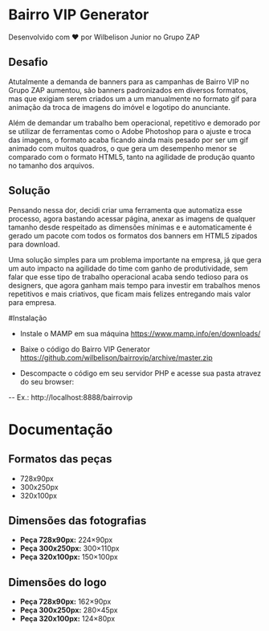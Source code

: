 # Bairro VIP Generator

Desenvolvido com ❤ por Wilbelison Junior no Grupo ZAP

## Desafio

Atutalmente a demanda de banners para as campanhas de Bairro VIP no Grupo ZAP aumentou, são banners padronizados em diversos formatos, mas que exigiam serem criados um a um manualmente no formato gif para animação da troca de imagens do imóvel e logotipo do anunciante.

Além de demandar um trabalho bem operacional, repetitivo e demorado por se utilizar de ferramentas como o Adobe Photoshop para o ajuste e troca das imagens, o formato acaba ficando ainda mais pesado por ser um gif animado com muitos quadros, o que gera um desempenho menor se comparado com o formato HTML5, tanto na agilidade de produção quanto no tamanho dos arquivos.

## Solução

Pensando nessa dor, decidi criar uma ferramenta que automatiza esse processo, agora bastando acessar página, anexar as imagens de qualquer tamanho desde respeitado as dimensões mínimas e e automaticamente é gerado um pacote com todos os formatos dos banners em HTML5 zipados para download.

Uma solução simples para um problema importante na empresa, já que gera um auto impacto na agilidade do time com ganho de produtividade, sem falar que esse tipo de trabalho operacional acaba sendo tedioso para os designers, que agora ganham mais tempo para investir em trabalhos menos repetitivos e mais criativos, que ficam mais felizes entregando mais valor para empresa.

#Instalação

- Instale o MAMP em sua máquina https://www.mamp.info/en/downloads/

- Baixe o código do Bairro VIP Generator https://github.com/wilbelison/bairrovip/archive/master.zip

- Descompacte o código em seu servidor PHP e acesse sua pasta atravez do seu browser:

-- Ex.: http://localhost:8888/bairrovip

# Documentação

## Formatos das peças

- 728x90px
- 300x250px
- 320x100px

## Dimensões das fotografias

-  __Peça 728x90px:__ 224×90px
- __Peça 300x250px:__ 300×110px
- __Peça 320x100px:__ 150×100px

## Dimensões do logo

-  __Peça 728x90px:__ 162×90px
- __Peça 300x250px:__ 280×45px
- __Peça 320x100px:__ 124×80px










